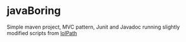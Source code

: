 # javaBoring
Simple maven project, MVC pattern, Junit and Javadoc running slightly modified scripts from [lolPath](https://github.com/addUsername/LolPath)
